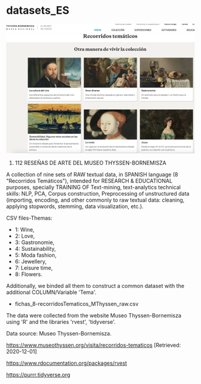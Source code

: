 # datasets_ES

![](https://github.com/mespana/datasets_ES/blob/master/fotos_web/MuseoThyssenBornemisza_2020-12-02.png)

1. 112 RESEÑAS DE ARTE DEL MUSEO THYSSEN-BORNEMISZA

A collection of nine sets of RAW textual data, in SPANISH language (8 "Recorridos Temáticos"), intended for RESEARCH & EDUCATIONAL purposes, specially TRAINING OF Text-mining, text-analytics technical skills: NLP, PCA, Corpus construction, Preprocessing of unstructured data (importing, encoding, and other commonly to raw textual data: cleaning, applying stopwords, stemming, data visualization, etc.).

CSV files-Themas: 
- 1: Wine, 
- 2: Love, 
- 3: Gastronomie,
- 4: Sustainability, 
- 5: Moda fashion, 
- 6: Jewellery,
- 7: Leisure time,
- 8: Flowers.

Additionally, we binded all them to construct a common dataset with the additional COLUMN/Variable 'Tema'. 

- fichas_8-recorridosTematicos_MThyssen_raw.csv 


The data were collected from the website Museo Thyssen-Bornemisza using 'R' and the libraries 'rvest', 'tidyverse'. 

Data source: Museo Thyssen-Bornemisza. 

https://www.museothyssen.org/visita/recorridos-tematicos [Retrieved: 2020-12-01]

https://www.rdocumentation.org/packages/rvest 

https://purrr.tidyverse.org

